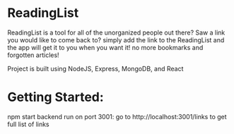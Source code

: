 # ReadingList
ReadingList is a tool for all of the unorganized people out there?
Saw a link you would like to come back to? simply add the link to the ReadingList
and the app will get it to you when you want it! no more bookmarks and forgotten articles!

Project is built using NodeJS, Express, MongoDB, and React

# Getting Started:
npm start
backend run on port 3001: go to http://localhost:3001/links to get full list of links